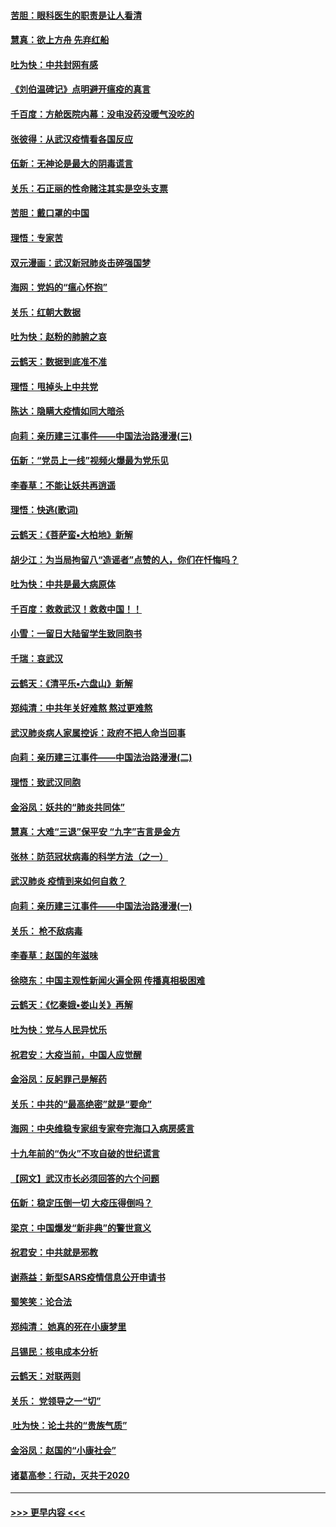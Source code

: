 #### [苦胆：眼科医生的职责是让人看清](../pages/nsc993/n11853840.md?t=02091202) 
#### [慧真：欲上方舟 先弃红船](../pages/nsc993/n11853483.md?t=02091202) 
#### [吐为快：中共封网有感](../pages/nsc993/n11852575.md?t=02091202) 
#### [《刘伯温碑记》点明避开瘟疫的真言](../pages/nsc993/n11852128.md?t=02091202) 
#### [千百度：方舱医院内幕：没电没药没暖气没吃的](../pages/nsc993/n11850211.md?t=02091202) 
#### [张彼得：从武汉疫情看各国反应](../pages/nsc993/n11850102.md?t=02091202) 
#### [伍新：无神论是最大的阴毒谎言](../pages/nsc993/n11846129.md?t=02091202) 
#### [关乐：石正丽的性命赌注其实是空头支票](../pages/nsc993/n11846109.md?t=02091202) 
#### [苦胆：戴口罩的中国](../pages/nsc993/n11845576.md?t=02091202) 
#### [理悟：专家苦](../pages/nsc993/n11845564.md?t=02091202) 
#### [双元漫画：武汉新冠肺炎击碎强国梦](../pages/nsc993/n11843320.md?t=02091202) 
#### [海网：党妈的“瘟心怀抱”](../pages/nsc993/n11840740.md?t=02091202) 
#### [关乐：红朝大数据](../pages/nsc993/n11840675.md?t=02091202) 
#### [吐为快：赵粉的肺腑之哀](../pages/nsc993/n11840618.md?t=02091202) 
#### [云鹤天：数据到底准不准](../pages/nsc993/n11840325.md?t=02091202) 
#### [理悟：甩掉头上中共党](../pages/nsc993/n11838826.md?t=02091202) 
#### [陈达：隐瞒大疫情如同大暗杀](../pages/nsc993/n11838771.md?t=02091202) 
#### [向莉：亲历建三江事件——中国法治路漫漫(三)](../pages/nsc993/n11831825.md?t=02091202) 
#### [伍新：“党员上一线”视频火爆最为党乐见](../pages/nsc993/n11838200.md?t=02091202) 
#### [李春草：不能让妖共再逍遥](../pages/nsc993/n11838102.md?t=02091202) 
#### [理悟：快逃(歌词)](../pages/nsc993/n11838083.md?t=02091202) 
#### [云鹤天：《菩萨蛮▪大柏地》新解](../pages/nsc993/n11838059.md?t=02091202) 
#### [胡少江：为当局拘留八“造谣者”点赞的人，你们在忏悔吗？](../pages/nsc993/n11836801.md?t=02091202) 
#### [吐为快：中共是最大病原体](../pages/nsc993/n11836748.md?t=02091202) 
#### [千百度：救救武汉！救救中国！！](../pages/nsc993/n11836145.md?t=02091202) 
#### [小雪：一留日大陆留学生致同胞书](../pages/nsc993/n11834624.md?t=02091202) 
#### [千瑞：哀武汉](../pages/nsc993/n11833647.md?t=02091202) 
#### [云鹤天：《清平乐▪六盘山》新解](../pages/nsc993/n11833611.md?t=02091202) 
#### [郑纯清：中共年关好难熬 熬过更难熬](../pages/nsc993/n11833489.md?t=02091202) 
#### [武汉肺炎病人家属控诉：政府不把人命当回事](../pages/nsc993/n11833205.md?t=02091202) 
#### [向莉：亲历建三江事件——中国法治路漫漫(二)](../pages/nsc993/n11829102.md?t=02091202) 
#### [理悟：致武汉同胞](../pages/nsc993/n11831522.md?t=02091202) 
#### [金浴凤：妖共的“肺炎共同体”](../pages/nsc993/n11829448.md?t=02091202) 
#### [慧真：大难“三退”保平安 “九字”吉言是金方](../pages/nsc993/n11829501.md?t=02091202) 
#### [张林：防范冠状病毒的科学方法（之一）](../pages/nsc993/n11828618.md?t=02091202) 
#### [武汉肺炎 疫情到来如何自救？](../pages/nsc993/n11827632.md?t=02091202) 
#### [向莉：亲历建三江事件——中国法治路漫漫(一)](../pages/nsc993/n11827190.md?t=02091202) 
#### [关乐： 枪不敌病毒](../pages/nsc993/n11826746.md?t=02091202) 
#### [李春草：赵国的年滋味](../pages/nsc993/n11826321.md?t=02091202) 
#### [徐晓东：中国主观性新闻火遍全网 传播真相极困难](../pages/nsc993/n11826508.md?t=02091202) 
#### [云鹤天：《忆秦娥▪娄山关》再解](../pages/nsc993/n11824682.md?t=02091202) 
#### [吐为快：党与人民异忧乐](../pages/nsc993/n11824660.md?t=02091202) 
#### [祝君安：大疫当前，中国人应觉醒](../pages/nsc993/n11821946.md?t=02091202) 
#### [金浴凤：反躬罪己是解药](../pages/nsc993/n11820280.md?t=02091202) 
#### [关乐：中共的“最高绝密”就是“要命”](../pages/nsc993/n11816946.md?t=02091202) 
#### [海网：中央维稳专家组专家夸完海口入病房感言](../pages/nsc993/n11815138.md?t=02091202) 
#### [十九年前的“伪火”不攻自破的世纪谎言](../pages/nsc993/n11813238.md?t=02091202) 
#### [【网文】武汉市长必须回答的六个问题](../pages/nsc993/n11813848.md?t=02091202) 
#### [伍新：稳定压倒一切 大疫压得倒吗？](../pages/nsc993/n11812634.md?t=02091202) 
#### [梁京：中国爆发“新非典”的警世意义](../pages/nsc993/n11812554.md?t=02091202) 
#### [祝君安：中共就是邪教](../pages/nsc993/n11812431.md?t=02091202) 
#### [谢燕益：新型SARS疫情信息公开申请书](../pages/nsc993/n11808840.md?t=02091202) 
#### [蜀笑笑：论合法](../pages/nsc993/n11808064.md?t=02091202) 
#### [郑纯清： 她真的死在小康梦里](../pages/nsc993/n11806623.md?t=02091202) 
#### [吕锡民：核电成本分析](../pages/nsc993/n11806284.md?t=02091202) 
#### [云鹤天：对联两则](../pages/nsc993/n11805957.md?t=02091202) 
#### [关乐： 党领导之一“切”](../pages/nsc993/n11804505.md?t=02091202) 
#### [ 吐为快：论土共的“贵族气质”](../pages/nsc993/n11804490.md?t=02091202) 
#### [金浴凤：赵国的“小康社会”](../pages/nsc993/n11804452.md?t=02091202) 
#### [诸葛高参：行动，灭共于2020](../pages/nsc993/n11804120.md?t=02091202) 

----
#### [ >>> 更早内容 <<< ](../indexes/nsc993-earlier.md)
